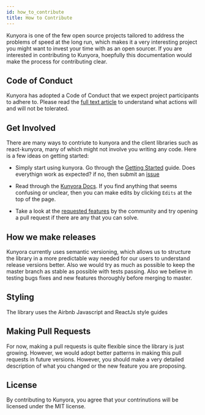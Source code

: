 ```yaml
---
id: how_to_contribute
title: How to Contribute
---
```


Kunyora is one of the few open source projects tailored to address the problems of speed at the long run, which makes it a very interesting project you might want to invest your time with as an open sourcer. If you are interested in contributing to Kunyora, hoepfully this documentation would make the process for contributing clear.

## Code of Conduct

Kunyora has adopted a Code of Conduct that we expect project participants to adhere to. Please read the [full text article](https://github.com/kunyora/react-kunyora/blob/master/CODE_OF_CONDUCT.md) to understand what actions will and will not be tolerated.

## Get Involved

There are many ways to contriute to kunyora and the client libraries such as react-kunyora, many of which might not involve you writing any code. Here is a few ideas on getting started:

* Simply start using kunyora. Go through the [Getting Started](getting_started_md) guide. Does everythign work as expected? if no, then submit an [issue](https://github.com/kunyora/kunyora/issues)

* Read through the [Kunyora Docs](https://kunyora.github.io/kunyora). If you find anything that seems confusing or unclear, then you can make edits by clicking `Edits` at the top of the page.

* Take a look at the [requested features](todos.md) by the community and try opening a pull request if there are any that you can solve.

## How we make releases

Kunyora currently uses semantic versioning, which allows us to structure the library in a more predictable way needed for our users to understand release versions better. Also we would try as much as possible to keep the master branch as stable as possible with tests passing. Also we believe in testing bugs fixes and new features thoroughly before merging to master.

## Styling

The library uses the Airbnb Javascript and ReactJs style guides

## Making Pull Requests

For now, making a pull requests is quite flexible since the library is just growing. However, we would adopt better patterns in making this pull requests in future versions. However, you should make a very detailed description of what you changed or the new feature you are proposing.

## License

By contributing to Kunyora, you agree that your contrinutions will be licensed under the MIT license.
